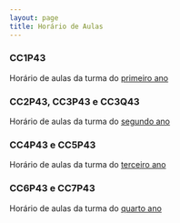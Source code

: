 ```yaml
---
layout: page
title: Horário de Aulas
---
```


### CC1P43

Horário de aulas da turma do <a href="/horarios/1_sem_2020.pdf" target="_blank">primeiro ano</a>

### CC2P43, CC3P43 e CC3Q43

Horário de aulas da turma do <a href="/horarios/2_3_sem_2020.pdf" target="_blank">segundo ano</a>

### CC4P43 e CC5P43

Horário de aulas da turma do <a href="/horarios/4_5_sem_2020.pdf" target="_blank">terceiro ano</a>

### CC6P43 e CC7P43

Horário de aulas da turma do <a href="/horarios/6_7_sem_2020.pdf" target="_blank">quarto ano</a>
